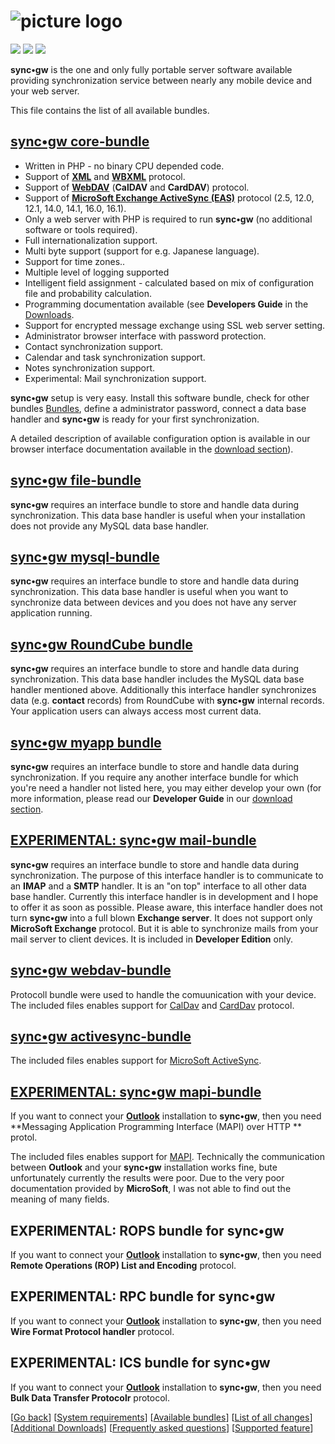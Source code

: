 # ![picture logo](../gui-bundle/assets/syncgw.png "sync•gw") #
 
![](https://img.shields.io/packagist/v/syncgw/doc-bundle.svg)
![](https://img.shields.io/packagist/l/syncgw/doc-bundle.svg)
![](https://img.shields.io/packagist/dt/syncgw/doc-bundle.svg)
 
**sync•gw** is the one and only fully portable server software available providing synchronization service between nearly any mobile device and your web server.

This file contains the list of all available bundles.

## [sync•gw core-bundle](../core-bundle/README.md) ##
* Written in PHP - no binary CPU depended code.
* Support of **[XML](https://en.wikipedia.org/wiki/XML)** and 
**[WBXML](http://en.wikipedia.org/wiki/WBXML)** protocol.
* Support of **[WebDAV](https://en.wikipedia.org/wiki/WebDAV)** (**CalDAV** and **CardDAV**) protocol.
* Support of **[MicroSoft Exchange ActiveSync (EAS)](http://en.wikipedia.org/wiki/Exchange_ActiveSync)** protocol (2.5, 12.0, 12.1, 14.0, 14.1, 16.0, 16.1).
* Only a web server with PHP is required to run **sync•gw** (no additional software or tools required).
* Full internationalization support.
* Multi byte support (support for e.g. Japanese language).
* Support for time zones..
* Multiple level of logging supported
* Intelligent field assignment - calculated based on mix of configuration file and probability calculation.
* Programming documentation available (see **Developers Guide** in the [Downloads](../doc-bundle/Downloads.md).
* Support for encrypted message exchange using SSL web server setting.
* Administrator browser interface with password protection.
* Contact synchronization support.
* Calendar and task synchronization support.
* Notes synchronization support.
* Experimental: Mail synchronization support.

**sync•gw** setup is very easy. Install this software bundle, check for other bundles [Bundles](../doc-bundle/Bundles.md), define a administrator password, connect a data base handler and **sync•gw** is ready for your first synchronization.

A detailed description of available configuration option is available in our browser interface documentation available in the [download section](../doc-bundle/Downloads.md)).

## [sync•gw file-bundle](../file-bundle/README.md) ##
**sync•gw** requires an interface bundle to store and handle data during synchronization. 
This data base handler is useful when your installation does not provide any MySQL data base handler.

## [sync•gw mysql-bundle](../mysql-bundle/README.md) ##
**sync•gw** requires an interface bundle to store and handle data during synchronization. 
This data base handler is useful when you want to synchronize data between devices and you does not have any server application running.

## [sync•gw RoundCube bundle](../roundcube-bundle/README.md) ##
**sync•gw** requires an interface bundle to store and handle data during synchronization. 
This data base handler includes the MySQL data base handler mentioned above. Additionally this interface handler synchronizes data (e.g. **contact** records) from RoundCube with **sync•gw** internal records. Your application users can always access most current data.

## [sync•gw myapp bundle](.../myapp-bundle/README.md) ###
**sync•gw** requires an interface bundle to store and handle data during synchronization. 
If you require any another interface bundle for which you're need a handler not listed here, you may either develop your own (for more information, please read our **Developer Guide** in our [download section](Downloads.md).

## [EXPERIMENTAL: sync•gw mail-bundle](../mail-bundle/README.md) ###
**sync•gw** requires an interface bundle to store and handle data during synchronization. 
The purpose of this interface handler is to communicate to an **IMAP** and a **SMTP** handler. It is an "on top" interface to all other data base handler. Currently this interface handler is in development and I hope to offer it as soon as possible. Please aware, this interface handler does not turn **sync•gw** into a full blown **Exchange server**. It does not support only **MicroSoft Exchange** protocol. But it is able to synchronize mails from your mail server to client devices. It is included in **Developer Edition** only.

## [sync•gw webdav-bundle](../webdav-bundle/README.md) ##
Protocoll bundle were used to handle the comuunication with your device. 
The included files enables support for [CalDav](http://en.wikipedia.org/wiki/CalDAV) and [CardDav](http://en.wikipedia.org/wiki/CardDAV) protocol. 

## [sync•gw activesync-bundle](../activesync-bundle/README.md) ##
The included files enables support for [MicroSoft ActiveSync](http://en.wikipedia.org/wiki/Exchange_ActiveSync). 

## [EXPERIMENTAL: sync•gw mapi-bundle](../mapi-bundle/README.md) ##
If you want to connect your **[Outlook](https://en.wikipedia.org/wiki/Outlook)** installation to **sync•gw**,
then you need **Messaging Application Programming Interface (MAPI) over HTTP ** protol.

The included files enables support for [MAPI](https://en.wikipedia.org/wiki/MAPI). Technically the
communication between **Outlook** and your **sync•gw** installation works fine, bute unfortunately 
currently the results were poor. Due to the very poor documentation provided by **MicroSoft**, I was not able
to find out the meaning of many fields. 

## EXPERIMENTAL: ROPS bundle for sync•gw ##
If you want to connect your **[Outlook](https://en.wikipedia.org/wiki/Outlook)** installation to **sync•gw**,
then you need **Remote Operations (ROP) List and Encoding** protocol.

## EXPERIMENTAL: RPC bundle for sync•gw ##
If you want to connect your **[Outlook](https://en.wikipedia.org/wiki/Outlook)** installation to **sync•gw**,
then you need **Wire Format Protocol handler** protocol.

## EXPERIMENTAL: ICS bundle for sync•gw ##
If you want to connect your **[Outlook](https://en.wikipedia.org/wiki/Outlook)** installation to **sync•gw**,
then you need **Bulk Data Transfer Protocolr** protocol.

[[Go back](README.md)]
[[System requirements](PreReqs.md)] 
[[Available bundles](Bundles.md)] 
[[List of all changes](Changes.md)] 
[[Additional Downloads](Downloads.md)] 
[[Frequently asked questions](FAQ.md)] 
[[Supported feature](Features.md)]

